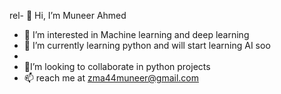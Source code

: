 rel- 👋 Hi, I’m Muneer Ahmed
- 👀 I’m interested in Machine learning and deep learning
- 🌱 I’m currently learning python and will start learning AI soo
- 
- 💞️I’m looking to collaborate in python projects
- 📫 reach me at zma44muneer@gmail.com



